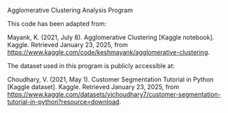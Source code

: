 Agglomerative Clustering Analysis Program

This code has been adapted from:

Mayank, K. (2021, July 8). Agglomerative Clustering [Kaggle notebook]. Kaggle. Retrieved January 23, 2025, from https://www.kaggle.com/code/keshmayank/agglomerative-clustering.

The dataset used in this program is publicly accessible at:

Choudhary, V. (2021, May 1). Customer Segmentation Tutorial in Python [Kaggle dataset]. Kaggle. Retrieved January 23, 2025, from https://www.kaggle.com/datasets/vjchoudhary7/customer-segmentation-tutorial-in-python?resource=download.
